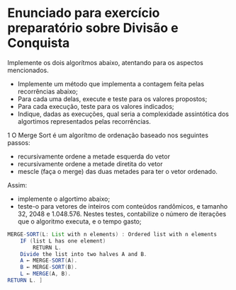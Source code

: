 # Enunciado para exercício preparatório sobre Divisão e Conquista

Implemente os dois algorítmos abaixo, atentando para os aspectos mencionados.

* Implemente um método que implementa a contagem feita pelas recorrências abaixo;
* Para cada uma delas, execute e teste para os valores propostos;
* Para cada execução, teste para os valores indicados;
* Indique, dadas as execuções, qual seria a complexidade assintótica dos algortimos representados pelas recorrências.

1 O Merge Sort é um algorítmo de ordenação baseado nos seguintes passos:
  * recursivamente ordene a metade esquerda do vetor
  * recursivamente ordene a metade diretita do vetor
  * mescle (faça o merge) das duas metades para ter o vetor ordenado.
  
  Assim:
  
  * implemente o algortimo abaixo;
  * teste-o para vetores de inteiros com conteúdos randômicos, e tamanho 32, 2048 e 1.048.576. Nestes testes, contabilize o número de iterações que o algoritmo executa, e o tempo gasto;
  
  ```java
  MERGE-SORT(L: List with n elements) : Ordered list with n elements
      IF (list L has one element)
          RETURN L.
      Divide the list into two halves A and B.
      A ← MERGE-SORT(A).
      B ← MERGE-SORT(B).
      L ← MERGE(A, B).
  RETURN L. ]
  ```

